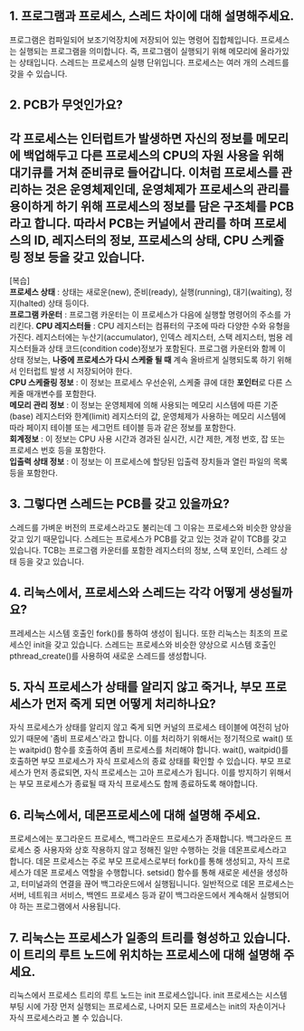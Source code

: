 ## 1.  프로그램과 프로세스, 스레드 차이에 대해 설명해주세요.
프로그램은 컴파일되어 보조기억장치에 저장되어 있는 명령어 집합체입니다.
프로세스는 실행되는 프로그램을 의미합니다. 즉, 프로그램이 실행되기 위해 메모리에 올라가있는 상태입니다.
스레드는 프로세스의 실행 단위입니다. 프로세스는 여러 개의 스레드를 갖을 수 있습니다. 

## 2. PCB가 무엇인가요?
각 프로세스는 인터럽트가 발생하면 자신의 정보를 메모리에 백업해두고 다른 프로세스의 CPU의 자원 사용을 위해 대기큐를 거쳐 준비큐로 들어갑니다. 이처럼 프로세스를 관리하는 것은 운영체제인데, 운영체제가 프로세스의 관리를 용이하게 하기 위해 프로세스의 정보를 담은 구조체를 PCB라고 합니다. 
따라서 PCB는 커널에서 관리를 하며 프로세스의 ID, 레지스터의 정보, 프로세스의 상태, CPU 스케쥴링 정보 등을 갖고 있습니다.
---
[복습]  
**프로세스  상태** : 상태는 새로운(new), 준비(ready), 실행(running), 대기(waiting), 정지(halted) 상태 등이다.  
**프로그램 카운터** : 프로그램 카운터는 이 프로세스가 다음에 실행할 명령어의 주소를 가리킨다. 
**CPU 레지스터들** : CPU 레지스터는 컴퓨터의 구조에 따라 다양한 수와 유형을 가진다. 레지스터에는 누산기(accumulator), 인덱스 레지스터, 스택 레지스터, 범용 레지스터들과 
상태 코드(condition code)정보가 포함된다. 프로그램 카운터와 함께 이 상태 정보는, **나중에 프로세스가 다시 스케줄 될 때** 계속 올바르게 실행되도록 하기 위해서 인터럽트
발생 시 저장되어야 한다.  
**CPU 스케줄링 정보** : 이 정보는 프로세스 우선순위, 스케줄 큐에 대한 **포인터**로 다른 스케줄 매개변수를 포함한다.  
**메모리 관리 정보** : 이 정보는 운영체제에 의해 사용되는 메모리 시스템에 따른 기준(base) 레지스터와 한계(limit) 레지스터의 값,
운영체제가 사용하는 메모리 시스템에 따라 페이지 테이블 또는 세그먼트 테이블 등과 같은 정보를 포함한다.  
**회계정보** : 이 정보는 CPU 사용 시간과 경과된 실시간, 시간 제한, 계정 번호, 잡 또는 프로세스 번호 등을 포함한다.  
**입출력 상태 정보** : 이 정보는 이 프로세스에 할당된 입출력 장치들과 열린 파일의 목록 등을 포함한다.   

## 3. 그렇다면 스레드는 PCB를 갖고 있을까요?
스레드를 가벼운 버전의 프로세스라고도 불리는데 그 이유는 프로세스와 비슷한 양상을 갖고 있기 때문입니다. 스레드는 프로세스가 PCB를 갖고 있는 것과 같이 TCB를 갖고 있습니다. TCB는 프로그램 카운터를 포함한 레지스터의 정보, 스택 포인터, 스레드 상태 등을 갖고 있습니다. 

## 4. 리눅스에서, 프로세스와 스레드는 각각 어떻게 생성될까요?
프레세스는 시스템 호출인 fork()를 통하여 생성이 됩니다. 또한 리눅스는 최초의 프로세스인 init을 갖고 있습니다. 스레드는 프로세스와 비슷한 양상으로 시스템 호출인 pthread_create()를 사용하여 새로운 스레드를 생성합니다.  

## 5. 자식 프로세스가 상태를 알리지 않고 죽거나, 부모 프로세스가 먼저 죽게 되면 어떻게 처리하나요?
자식 프로세스가 상태를 알리지 않고 죽게 되면 커널의 프로세스 테이블에 여전히 남아있기 때문에 '좀비 프로세스'라고 합니다. 이를 처리하기 위해서는 정기적으로 wait() 또는 waitpid() 함수를 호출하여 좀비 프로세스를 처리해야 합니다. wait(), waitpid()를 호출하면 부모 프로세스가 자식 프로세스의 종료 상태를 확인할 수 있습니다. 
부모 프로세스가 먼저 종료되면, 자식 프로세스는 고아 프로세스가 됩니다. 이를 방지하기 위해서는 부모 프로세스가 종료될 때 자식 프로세스도 함께 종료하도록 해야합니다. 

## 6. 리눅스에서, 데몬프로세스에 대해 설명해 주세요.
프로세스에는 포그라운드 프로세스, 백그라운드 프로세스가 존재합니다. 백그라운드 프로세스 중 사용자와 상호 작용하지 않고 정해진 일만 수행하는 것을 데몬프로세스라고 합니다. 
데몬 프로세스는 주로 부모 프로세스로부터 fork()를 통해 생성되고, 자식 프로세스가 데몬 프로세스 역할을 수행합니다. setsid() 함수를 통해 새로운 세션을 생성하고, 터미널과의 연결을 끊어 백그라운드에서 실행됩니니다.
일반적으로 데몬 프로세스는 서버, 네트워크 서비스, 백엔드 프로세스 등과 같이 백그라운드에서 계속해서 실행되어야 하는 프로그램에서 사용됩니다. 


## 7. 리눅스는 프로세스가 일종의 트리를 형성하고 있습니다. 이 트리의 루트 노드에 위치하는 프로세스에 대해 설명해 주세요.
리눅스에서 프로세스 트리의 루트 노드는 init 프로세스입니다. init 프로세스는 시스템 부팅 시에 가장 먼저 실행되는 프로세스로, 나머지 모든 프로세스는 init의 자손이거나 자식 프로세스라고 볼 수 있습니다.

